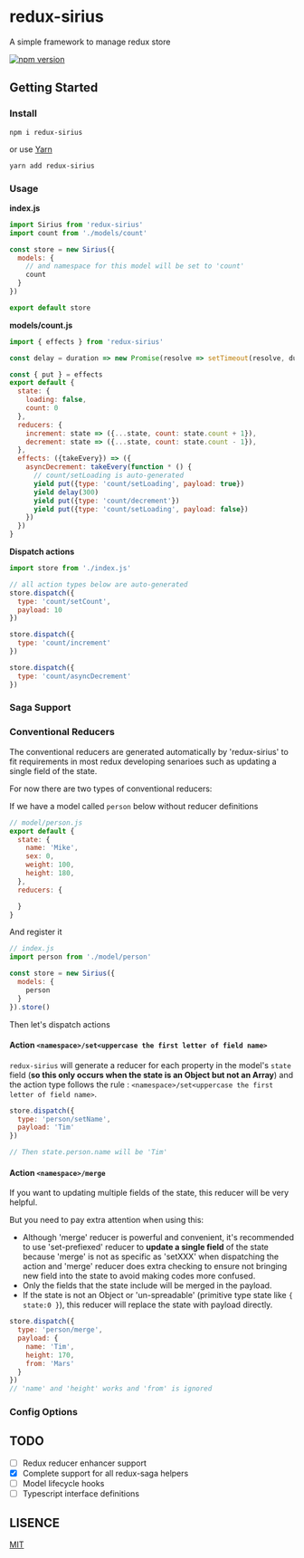 # redux-sirius

A simple framework to manage redux store

[![npm version](https://badge.fury.io/js/redux-sirius.svg)](https://badge.fury.io/js/redux-sirius)

## Getting Started

### Install
```shell
npm i redux-sirius
```

or use [Yarn](https://yarnpkg.com/)

```shell
yarn add redux-sirius
```

### Usage

**index.js**

```js
import Sirius from 'redux-sirius'
import count from './models/count'

const store = new Sirius({
  models: {
    // and namespace for this model will be set to 'count'
    count
  }
})

export default store
```

**models/count.js**

```js
import { effects } from 'redux-sirius'

const delay = duration => new Promise(resolve => setTimeout(resolve, duration))

const { put } = effects
export default {
  state: {
    loading: false,
    count: 0
  },
  reducers: {
    increment: state => ({...state, count: state.count + 1}),
    decrement: state => ({...state, count: state.count - 1}),
  },
  effects: ({takeEvery}) => ({
    asyncDecrement: takeEvery(function * () {
      // count/setLoading is auto-generated
      yield put({type: 'count/setLoading', payload: true})
      yield delay(300)
      yield put({type: 'count/decrement'})
      yield put({type: 'count/setLoading', payload: false})
    })
  })
}
```
**Dispatch actions**

```js
import store from './index.js'

// all action types below are auto-generated
store.dispatch({
  type: 'count/setCount',
  payload: 10
})

store.dispatch({
  type: 'count/increment'
})

store.dispatch({
  type: 'count/asyncDecrement'
})

```
### Saga Support

### Conventional Reducers

The conventional reducers are generated automatically by 'redux-sirius' to fit requirements in most redux developing senarioes such as updating a single field of the state.

For now there are two types of conventional reducers:

If we have a model called `person` below without reducer definitions

```js
// model/person.js
export default {
  state: {
    name: 'Mike',
    sex: 0,
    weight: 100,
    height: 180,
  },
  reducers: {

  }
}
```

And register it

```js
// index.js
import person from './model/person'

const store = new Sirius({
  models: {
    person
  }
}).store()
```

Then let's dispatch actions

#### Action `<namespace>/set<uppercase the first letter of field name>`

`redux-sirius` will generate a reducer for each property in the model's `state` field (**so this only occurs when the state is an Object but not an Array**) and the action type follows the rule : `<namespace>/set<uppercase the first letter of field name>`.

```js
store.dispatch({
  type: 'person/setName',
  payload: 'Tim'
})

// Then state.person.name will be 'Tim'
```

#### Action `<namespace>/merge`

If you want to updating multiple fields of the state, this reducer will be very helpful.

But you need to pay extra attention when using this:
- Although 'merge' reducer is powerful and convenient, it's recommended to use 'set-prefiexed' reducer to **update a single field** of the state because 'merge' is not as specific as 'setXXX' when dispatching the action and 'merge' reducer does extra checking to ensure not bringing new field into the state to avoid making codes more confused.
- Only the fields that the state include will be merged in the payload.
- If the state is not an Object or 'un-spreadable' (primitive type state like `{ state:0 }`), this reducer will replace the state with payload directly.

```js
store.dispatch({
  type: 'person/merge',
  payload: {
    name: 'Tim',
    height: 170,
    from: 'Mars'
  }
})
// 'name' and 'height' works and 'from' is ignored
```

### Config Options

## TODO

- [ ] Redux reducer enhancer support
- [x] Complete support for all redux-saga helpers
- [ ] Model lifecycle hooks
- [ ] Typescript interface definitions

## LISENCE
[MIT](https://tldrlegal.com/license/mit-license)
